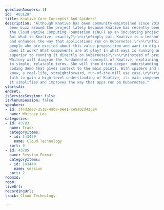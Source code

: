 ```yaml
---
questionAnswers: []
id: '403128'
title: Knative Core Concepts! And Spiders!
description: "Although Knative has been community-maintained since 2018, there has
  been buzz around the project lately because Knative has recently been accepted to
  the Cloud Native Computing Foundation (CNCF) as an incubating project.\r\n\r\nCool!
  But what is Knative, exactly?\r\n\r\nSimply put, Knative is a technology that streamlines
  and enhances the way that applications run on Kubernetes.\r\n\r\nThis talk is for
  people who are excited about this value proposition and want to dig deeper. How
  does it work? What components are at play? In what ways is running an app on Knative
  superior to running it directly on Kubernetes?\r\n\r\nInstead of presenting slides,
  Whitney will diagram the fundamental concepts of Knative, explaining how they work
  in simple, relatable terms. She will then drive deeper understanding with a live
  coding demo that gives context to the main points. With spiders and rainbows. You
  know, a real-life, straightforward, run-of-the-mill use case.\r\n\r\nAttend this
  talk to gain a high-level understanding of Knative, its main components, and how
  it simplifies and improves the way that apps run on Kubernetes."
startsAt: 
endsAt: 
isServiceSession: false
isPlenumSession: false
speakers:
- id: 3f4d3de3-3518-49b8-9e41-ce9a02d43c24
  name: Whitney Lee
categories:
- id: 43783
  name: Track
  categoryItems:
  - id: 143429
    name: Cloud Technology
  sort: 0
- id: 43785
  name: Session Format
  categoryItems:
  - id: 143440
    name: session
  sort: 2
roomId: 
room: 
liveUrl: 
recordingUrl: 
track: Cloud Technology

---
```

